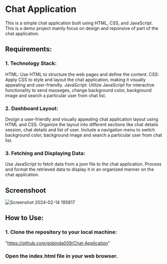 # Chat Application

This is a simple chat application built using HTML, CSS, and JavaScript. This is a demo project mainly focus on design and reponsive of part of the chat application.

## Requirements:

### 1. Technology Stack:

HTML: Use HTML to structure the web pages and define the content.
CSS: Apply CSS to style and layout the chat application, making it visually appealing and user-friendly.
JavaScript: Utilize JavaScript for interactive functionality to send masseges, change background color, background image and search a particular user from chat list.

### 2. Dashboard Layout:

Design a user-friendly and visually appealing chat application layout using HTML and CSS.
Organize the layout into different sections like chat details session, chat details and list of user.
Include a navigation menu to switch background color, background image and search a particular user from chat list.

### 3. Fetching and Displaying Data:

Use JavaScript to fetch data from a json file to the chat application.
Process and format the retrieved data to display it in an organized manner on the chat application.

## Screenshoot

![Screenshot 2024-02-14 195817](https://github.com/gobinda009/Chat-Application/assets/142678772/d530a279-d76f-4c5e-8df6-812ab98b0276)


## How to Use:

### 1. Clone the repository to your local machine:
"https://github.com/gobinda009/Chat-Application"
### Open the index.html file in your web browser.



